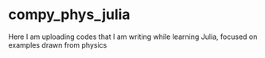 # compy_phys_julia
Here I am uploading codes that I am writing while learning Julia, focused on examples drawn from physics
